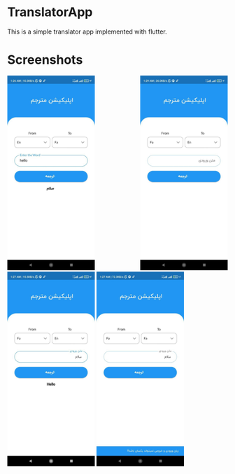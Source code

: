 # TranslatorApp

This is a simple translator app implemented with flutter.

# Screenshots
<div>
  <img src="/screenshot/2.jpg" width="200" style="margin-right:100px"/>
  <img src="/screenshot/1.jpg" width="200"/>
  <img src="/screenshot/3.jpg" width="200"/>
  <img src="/screenshot/4.jpg" width="200"/>
 </div>
